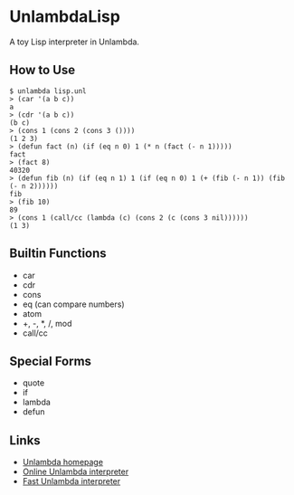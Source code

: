 UnlambdaLisp
============

A toy Lisp interpreter in Unlambda.

How to Use
----------

    $ unlambda lisp.unl
    > (car '(a b c))
    a
    > (cdr '(a b c))
    (b c)
    > (cons 1 (cons 2 (cons 3 ())))
    (1 2 3)
    > (defun fact (n) (if (eq n 0) 1 (* n (fact (- n 1)))))
    fact
    > (fact 8)
    40320
    > (defun fib (n) (if (eq n 1) 1 (if (eq n 0) 1 (+ (fib (- n 1)) (fib (- n 2))))))
    fib
    > (fib 10)
    89
    > (cons 1 (call/cc (lambda (c) (cons 2 (c (cons 3 nil))))))
    (1 3)

Builtin Functions
-----------------

- car
- cdr
- cons
- eq (can compare numbers)
- atom
- +, -, *, /, mod
- call/cc

Special Forms
-------------

- quote
- if
- lambda
- defun

Links
-----

- [Unlambda homepage](http://www.madore.org/~david/programs/unlambda/)
- [Online Unlambda interpreter](http://inazz.jp/unlambda/)
- [Fast Unlambda interpreter](http://www.math.cas.cz/~jerabek/unlambda/unl.c)
